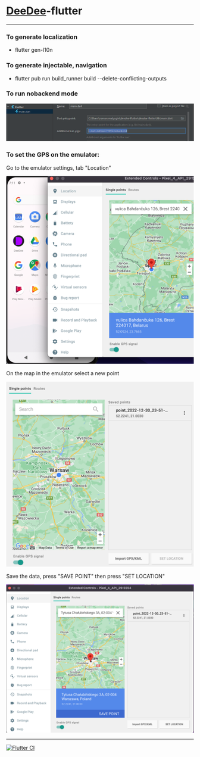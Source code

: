 [DeeDee](https://github.com/dinobitsoft/deedee-flutter)\-flutter
================================================================

* * *

### To generate localization
* flutter gen-l10n

### To generate injectable, navigation
* flutter pub run build_runner build --delete-conflicting-outputs

### To run nobackend mode
![](doc/img/channel_type.png)

### To set the GPS on the emulator:

Go to the emulator settings, tab "Location"

![](doc/img/firstStep.png)

On the map in the emulator select a new point

![](doc/img/secondStep.png)

Save the data, press "SAVE POINT" then press "SET LOCATION"

![](doc/img/thirdStep.png)

* * *

[![Flutter CI](https://github.com/dinobitsoft/deedee-flutter/actions/workflows/main.yml/badge.svg?branch=main&event=pull_request)](https://github.com/dinobitsoft/deedee-flutter/actions/workflows/main.yml)
